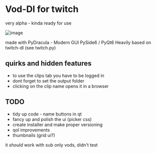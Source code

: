 # Vod-Dl for twitch

very alpha - kinda ready for use

![image](https://github.com/Dschogo/vod-dl/assets/36862419/81a90ab5-e58b-45a2-84a5-3272fd42ade9)


made with PyDracula - Modern GUI PySide6 / PyQt6
Heavily based on twitch-dl (see twitch.py)

## quirks and hidden features

- to use the clips tab you have to be logged in
- dont forget to set the output folder
- clicking on the clip name opens it in a browser

## TODO

- tidy up code - name buttons in qt
- fancy up and polish the ui (picker css)
- create installer and make proper versioning
- qol improvements
- thumbnails (grid ui?)

it *should* work with sub only vods, didn't test
